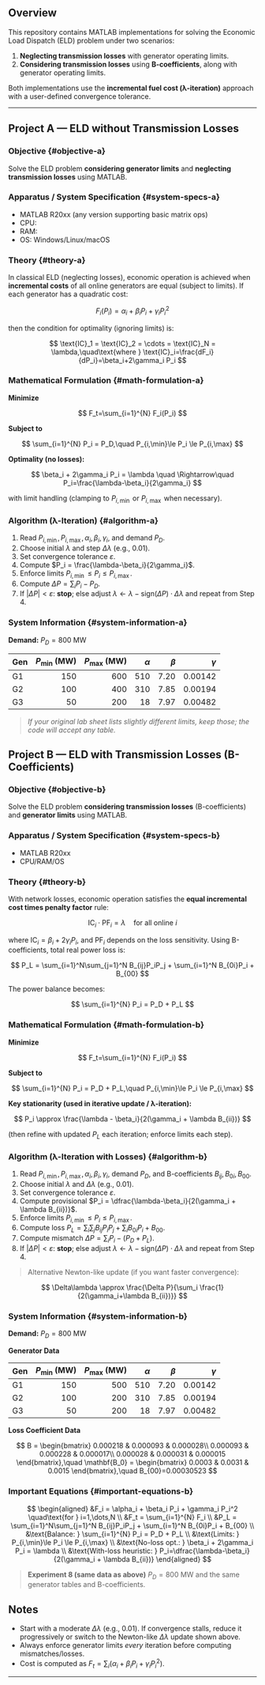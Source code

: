 ## Overview

This repository contains MATLAB implementations for solving the Economic Load Dispatch (ELD) problem under two scenarios:

1. **Neglecting transmission losses** with generator operating limits.
2. **Considering transmission losses** using **B-coefficients**, along with generator operating limits.

Both implementations use the **incremental fuel cost (λ-iteration)** approach with a user-defined convergence tolerance.

---

## Project A — ELD without Transmission Losses

### Objective {#objective-a}

Solve the ELD problem **considering generator limits** and **neglecting transmission losses** using MATLAB.

### Apparatus / System Specification {#system-specs-a}

* MATLAB R20xx (any version supporting basic matrix ops)
* CPU: <Give System specification>
* RAM: <Give System specification>
* OS: Windows/Linux/macOS

### Theory {#theory-a}

In classical ELD (neglecting losses), economic operation is achieved when **incremental costs** of all online generators are equal (subject to limits).
If each generator has a quadratic cost:

$$
F_i(P_i) = \alpha_i + \beta_i P_i + \gamma_i P_i^2
$$

then the condition for optimality (ignoring limits) is:

$$
\text{IC}_1 = \text{IC}_2 = \cdots = \text{IC}_N = \lambda,\quad\text{where } \text{IC}_i=\frac{dF_i}{dP_i}=\beta_i+2\gamma_i P_i
$$

### Mathematical Formulation {#math-formulation-a}

**Minimize**

$$
F_t=\sum_{i=1}^{N} F_i(P_i)
$$

**Subject to**

$$
\sum_{i=1}^{N} P_i = P_D,\quad P_{i,\min}\le P_i \le P_{i,\max}
$$

**Optimality (no losses):**

$$
\beta_i + 2\gamma_i P_i = \lambda \quad \Rightarrow\quad P_i=\frac{\lambda-\beta_i}{2\gamma_i}
$$

with limit handling (clamping to $P_{i,\min}$ or $P_{i,\max}$ when necessary).

### Algorithm (λ-Iteration) {#algorithm-a}

1. Read $P_{i,\min}, P_{i,\max}, \alpha_i,\beta_i,\gamma_i$, and demand $P_D$.
2. Choose initial $\lambda$ and step $\Delta\lambda$ (e.g., 0.01).
3. Set convergence tolerance $\varepsilon$.
4. Compute $P_i = \frac{\lambda-\beta_i}{2\gamma_i}$.
5. Enforce limits $P_{i,\min}\le P_i \le P_{i,\max}$.
6. Compute $\Delta P = \sum_i P_i - P_D$.
7. If $|\Delta P|<\varepsilon$: **stop**; else adjust $\lambda \leftarrow \lambda - \text{sign}(\Delta P)\cdot \Delta\lambda$ and repeat from Step 4.

### System Information {#system-information-a}

**Demand:** $P_D = 800\ \text{MW}$

| Gen | $P_{\min}$ (MW) | $P_{\max}$ (MW) | $\alpha$ | $\beta$ | $\gamma$ |
| --- | --------------: | --------------: | -------: | ------: | -------: |
| G1  |             150 |             600 |      510 |    7.20 |  0.00142 |
| G2  |             100 |             400 |      310 |    7.85 |  0.00194 |
| G3  |              50 |             200 |       18 |    7.97 |  0.00482 |

> *If your original lab sheet lists slightly different limits, keep those; the code will accept any table.*

## Project B — ELD with Transmission Losses (B-Coefficients)

### Objective {#objective-b}

Solve the ELD problem **considering transmission losses** (B-coefficients) and **generator limits** using MATLAB.

### Apparatus / System Specification {#system-specs-b}

* MATLAB R20xx 
* CPU/RAM/OS 

### Theory {#theory-b}

With network losses, economic operation satisfies the **equal incremental cost times penalty factor** rule:

$$
\text{IC}_i \cdot \text{PF}_i = \lambda \quad\text{for all online } i
$$

where $\text{IC}_i=\beta_i+2\gamma_i P_i$, and $\text{PF}_i$ depends on the loss sensitivity. Using B-coefficients, total real power loss is:

$$
P_L = \sum_{i=1}^N\sum_{j=1}^N B_{ij}P_iP_j + \sum_{i=1}^N B_{0i}P_i + B_{00}
$$

The power balance becomes:

$$
\sum_{i=1}^{N} P_i = P_D + P_L
$$

### Mathematical Formulation {#math-formulation-b}

**Minimize**

$$
F_t=\sum_{i=1}^{N} F_i(P_i)
$$

**Subject to**

$$
\sum_{i=1}^{N} P_i = P_D + P_L,\quad P_{i,\min}\le P_i \le P_{i,\max}
$$

**Key stationarity (used in iterative update / λ-iteration):**

$$
P_i \approx \frac{\lambda - \beta_i}{2(\gamma_i + \lambda B_{ii})}
$$

(then refine with updated $P_L$ each iteration; enforce limits each step).

### Algorithm (λ-Iteration with Losses) {#algorithm-b}

1. Read $P_{i,\min}, P_{i,\max}, \alpha_i,\beta_i,\gamma_i$, demand $P_D$, and B-coefficients $B_{ij}, B_{0i}, B_{00}$.
2. Choose initial $\lambda$ and $\Delta\lambda$ (e.g., 0.01).
3. Set convergence tolerance $\varepsilon$.
4. Compute provisional $P_i = \dfrac{\lambda-\beta_i}{2(\gamma_i + \lambda B_{ii})}$.
5. Enforce limits $P_{i,\min}\le P_i \le P_{i,\max}$.
6. Compute loss $P_L=\sum_i\sum_j B_{ij}P_iP_j + \sum_i B_{0i}P_i + B_{00}$.
7. Compute mismatch $\Delta P = \sum_i P_i - (P_D + P_L)$.
8. If $|\Delta P|<\varepsilon$: **stop**; else adjust $\lambda \leftarrow \lambda - \text{sign}(\Delta P)\cdot \Delta\lambda$ and repeat from Step 4.

> Alternative Newton-like update (if you want faster convergence):

$$
\Delta\lambda \approx \frac{\Delta P}{\sum_i \frac{1}{2(\gamma_i+\lambda B_{ii})}}
$$

### System Information {#system-information-b}

**Demand:** $P_D = 800\ \text{MW}$

**Generator Data**

| Gen | $P_{\min}$ (MW) | $P_{\max}$ (MW) | $\alpha$ | $\beta$ | $\gamma$ |
| --- | --------------: | --------------: | -------: | ------: | -------: |
| G1  |             150 |             500 |      510 |    7.20 |  0.00142 |
| G2  |             100 |             200 |      310 |    7.85 |  0.00194 |
| G3  |              50 |             200 |       18 |    7.97 |  0.00482 |

**Loss Coefficient Data**

$$
B = \begin{bmatrix}
0.000218 & 0.000093 & 0.000028\\
0.000093 & 0.000228 & 0.000017\\
0.000028 & 0.000031 & 0.000015
\end{bmatrix},\quad
\mathbf{B_0} = \begin{bmatrix} 0.0003 & 0.0031 & 0.0015 \end{bmatrix},\quad
B_{00}=0.00030523
$$

### Important Equations {#important-equations-b}

$$
\begin{aligned}
&F_i = \alpha_i + \beta_i P_i + \gamma_i P_i^2 \quad\text{for } i=1,\dots,N \\
&F_t = \sum_{i=1}^{N} F_i \\
&P_L = \sum_{i=1}^N\sum_{j=1}^N B_{ij}P_iP_j + \sum_{i=1}^N B_{0i}P_i + B_{00} \\
&\text{Balance: } \sum_{i=1}^{N} P_i = P_D + P_L \\
&\text{Limits: } P_{i,\min}\le P_i \le P_{i,\max} \\
&\text{No-loss opt.: } \beta_i + 2\gamma_i P_i = \lambda \\
&\text{With-loss heuristic: } P_i=\dfrac{\lambda-\beta_i}{2(\gamma_i + \lambda B_{ii})}
\end{aligned}
$$

> **Experiment 8 (same data as above)**
> $P_D = 800\ \text{MW}$ and the same generator tables and B-coefficients.


## Notes

* Start with a moderate $\Delta\lambda$ (e.g., 0.01). If convergence stalls, reduce it progressively or switch to the Newton-like $\Delta\lambda$ update shown above.
* Always enforce generator limits *every* iteration before computing mismatches/losses.
* Cost is computed as $F_t=\sum_i (\alpha_i + \beta_i P_i + \gamma_i P_i^2)$.

---
